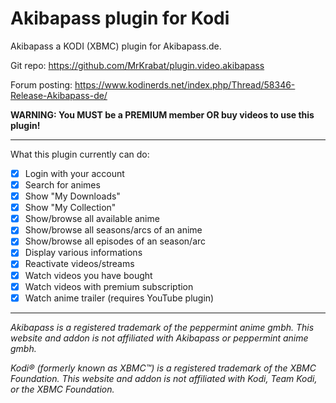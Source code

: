 # Akibapass plugin for Kodi

Akibapass a KODI (XBMC) plugin for Akibapass.de.

Git repo: https://github.com/MrKrabat/plugin.video.akibapass

Forum posting: https://www.kodinerds.net/index.php/Thread/58346-Release-Akibapass-de/

**WARNING: You MUST be a PREMIUM member OR buy videos to use this plugin!**
***

What this plugin currently can do:
- [x] Login with your account
- [x] Search for animes
- [x] Show "My Downloads"
- [x] Show "My Collection"
- [x] Show/browse all available anime
- [x] Show/browse all seasons/arcs of an anime
- [x] Show/browse all episodes of an season/arc
- [x] Display various informations
- [x] Reactivate videos/streams
- [x] Watch videos you have bought
- [x] Watch videos with premium subscription
- [x] Watch anime trailer (requires YouTube plugin)
***

_Akibapass is a registered trademark of the peppermint anime gmbh.
This website and addon is not affiliated with Akibapass or peppermint anime gmbh._

_Kodi® (formerly known as XBMC™) is a registered trademark of the XBMC Foundation.
This website and addon is not affiliated with Kodi, Team Kodi, or the XBMC Foundation._